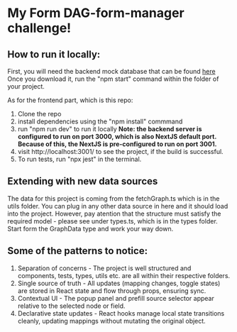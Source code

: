 # My Form DAG-form-manager challenge!

## How to run it locally:

First, you will need the backend mock database that can be found [here](https://github.com/mosaic-avantos/frontendchallengeserver)
Once you download it, run the "npm start" command within the folder of your project.

As for the frontend part, which is this repo:
1. Clone the repo
2. install dependencies using the "npm install" commmand
3. run "npm run dev" to run it locally
**Note: the backend server is configured to run on port 3000, which is also NextJS default port. Because of this, the NextJS is pre-configured to run on port 3001.**
4. visit http://localhost:3001/ to see the project, if the build is successful.
5. To run tests, run "npx jest" in the terminal.

##  Extending with new data sources

The data for this project is coming from the fetchGraph.ts which is in the utils folder. You can plug in any other data source in here and it should load into the project.
However, pay atention that the structure must satisfy the required model - please see under types.ts, which is in the types folder. Start form the GraphData type and work your way down.

## Some of the patterns to notice:

1. Separation of concerns - The project is well structured and components, tests, types, utils etc. are all within their respective folders.
2. Single source of truth - All updates (mapping changes, toggle states) are stored in React state and  flow through props, ensuring sync.
3. Contextual UI	- The popup panel and prefill source selector appear relative to the selected node or field.
4. Declarative state updates	- React hooks manage local state transitions cleanly, updating mappings without mutating the original object.
